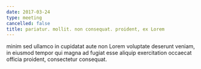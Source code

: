 ```yaml
---
date: 2017-03-24
type: meeting
cancelled: false
title: pariatur. mollit. non consequat. proident, ex Lorem
---
```

minim sed ullamco in cupidatat aute non Lorem voluptate deserunt veniam, in eiusmod tempor qui magna ad fugiat esse aliquip exercitation occaecat officia proident, consectetur consequat.
